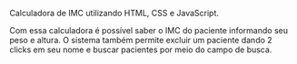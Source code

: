 Calculadora de IMC utilizando HTML, CSS e JavaScript. 

Com essa calculadora é possível saber o IMC do paciente informando seu peso e altura. O sistema também permite excluir um paciente dando 2 clicks em seu nome e buscar pacientes por meio do campo de busca.

